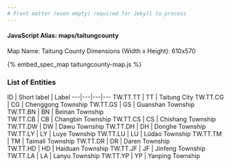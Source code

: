 ```yaml
---
# Front matter (even empty) required for Jekyll to process
---
```


#### JavaScript Alias: maps/taitungcounty

Map Name: Taitung County
Dimensions (Width x Height): 610x570



{% embed_spec_map taitungcounty-map.js %}

### List of Entities

ID | Short label | Label
---|---|---|---
TW.TT.TT | TT | Taitung City
TW.TT.CG | CG | Chenggong Township
TW.TT.GS | GS | Guanshan Township
TW.TT.BN | BN | Beinan Township		
TW.TT.CB | CB | Changbin Township
TW.TT.CS | CS | Chishang Township
TW.TT.DW | DW | Dawu Township
TW.TT.DH | DH | Donghe Township		
TW.TT.LY | LY | Luye Township
TW.TT.LU | LU | Lüdao Township
TW.TT.TM | TM | Taimali Township
TW.TT.DR | DR | Daren Township		
TW.TT.HD | HD | Haiduan Township
TW.TT.JF | JF | Jinfeng Township
TW.TT.LA | LA | Lanyu Township
TW.TT.YP | YP | Yanping Township